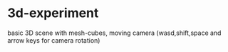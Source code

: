 # 3d-experiment
basic 3D scene with mesh-cubes, moving camera (wasd,shift,space and arrow keys for camera rotation)

